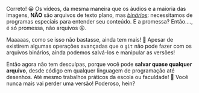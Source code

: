 Correto! :grinning: Os vídeos, da mesma maneira que os áudios e a maioria das imagens, **NÃO** são arquivos de texto plano, mas 
[_binários_](https://pt.wikipedia.org/wiki/Arquivo_bin%C3%A1rio): necessitamos de programas especiais para entender seu conteúdo. E a promessa? Então...., é só promessa, não arquivos :stuck_out_tongue:.

Maaaaas, como se isso não bastasse, ainda tem mais! :tada: Apesar de existirem algumas operações avançadas que o `git` não pode fazer com os arquivos binários, ainda podemos salvá-los e manipular as versões!

Então agora não tem desculpas, porque você pode **salvar quase qualquer arquivo**, desde código em qualquer linguagem de programação até desenhos. Até mesmo trabalhos práticos da escola ou faculdade! :school: Você nunca mais vai perder uma versão! Poderoso, hein?
